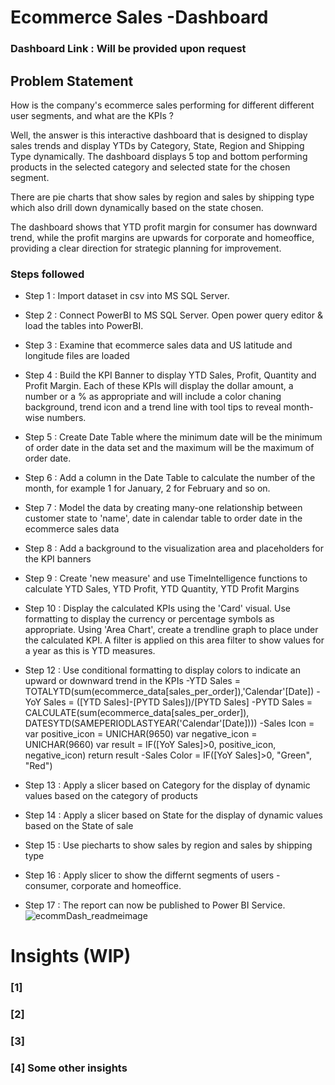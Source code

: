 # Ecommerce Sales -Dashboard

### Dashboard Link : Will be provided upon request

## Problem Statement

How is the company's ecommerce sales performing for different different user segments, and what are the KPIs ? 

Well, the answer is this interactive dashboard that is designed to display sales trends and display YTDs by Category, State, Region and Shipping Type dynamically. The dashboard displays 5 top and bottom performing products in the selected category and selected state for the chosen segment. 

There are pie charts that show sales by region and sales by shipping type which also drill down dynamically based on the state chosen.

The dashboard shows that YTD profit margin for consumer has downward trend, while the profit margins are upwards for corporate and homeoffice, providing a clear direction for strategic planning for improvement.  

### Steps followed 

- Step 1 : Import dataset in csv into MS SQL Server.
- Step 2 : Connect PowerBI to MS SQL Server. Open power query editor & load the tables into PowerBI.
- Step 3 : Examine that ecommerce sales data and US latitude and longitude files are loaded 
- Step 4 : Build the KPI Banner to display YTD Sales, Profit, Quantity and Profit Margin. Each of these KPIs will display the dollar amount, a number or a % as appropriate and
           will include a color chaning background, trend icon and a trend line with tool tips to reveal month-wise numbers.
- Step 5 : Create Date Table where the minimum date will be the minimum of order date in the data set and the maximum will be the maximum of order date.  
- Step 6 : Add a column in the Date Table to calculate the number of the month, for example 1 for January, 2 for February and so on. 
- Step 7 : Model the data by creating many-one relationship between customer state to 'name', date in calendar table to order date in the ecommerce sales data
- Step 8 : Add a background to the visualization area and placeholders for the KPI banners
- Step 9 : Create 'new measure' and use TimeIntelligence functions to calculate YTD Sales, YTD Profit, YTD Quantity, YTD Profit Margins      
- Step 10 : Display the calculated KPIs using the 'Card' visual. Use formatting to display the currency or percentage symbols as appropriate. Using 'Area Chart', create a trendline graph to place under the calculated KPI. A filter is applied on this area filter to show values for a year as this is YTD measures. 
- Step 12 : Use conditional formatting to display colors to indicate an upward or downward trend in the KPIs
-YTD Sales = TOTALYTD(sum(ecommerce_data[sales_per_order]),'Calendar'[Date])
-YoY Sales = ([YTD Sales]-[PYTD Sales])/[PYTD Sales]
-PYTD Sales = CALCULATE(sum(ecommerce_data[sales_per_order]), DATESYTD(SAMEPERIODLASTYEAR('Calendar'[Date])))
-Sales Icon = var positive_icon = UNICHAR(9650)
              var negative_icon = UNICHAR(9660)
                var result = IF([YoY Sales]>0, positive_icon, negative_icon)
                return result
-Sales Color = IF([YoY Sales]>0, "Green", "Red")


- Step 13 : Apply a slicer based on Category for the display of dynamic values based on the category of products
- Step 14 : Apply a slicer based on State for the display of dynamic values based on the State of sale
- Step 15 : Use piecharts to show sales by region and sales by shipping type
- Step 16 : Apply slicer to show the differnt segments of users - consumer, corporate and homeoffice.
- Step 17 : The report can now be published to Power BI Service.
  ![ecommDash_readmeimage](https://github.com/user-attachments/assets/e2cd6439-1cb1-4209-a09e-0c6c711818a7)
 
 

# Insights (WIP)


### [1]            
### [2] 
### [3] 
### [4] Some other insights
 
 


